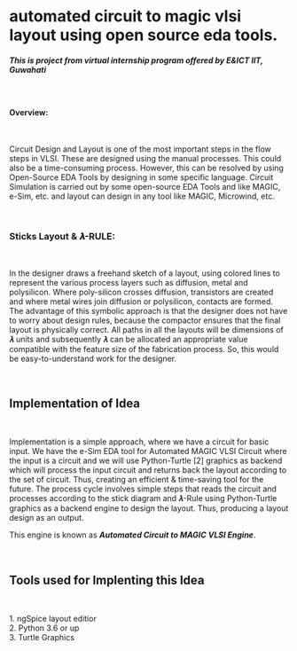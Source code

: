 # automated circuit to magic vlsi layout using open source eda tools.
<h5>
<p>
This is project from virtual internship program offered by E&ICT IIT, Guwahati
</p>
    </h5>
<br>
<p>
    <h4>Overview: </h4><br>
        <p>
        Circuit Design and Layout is one of the most important steps in the flow steps in VLSI. These are designed using  the manual processes. This could also be a time-consuming process. However, this can be resolved by using Open-Source EDA Tools by designing in some specific language. Circuit Simulation is carried out by some open-source EDA Tools and like MAGIC, e-Sim, etc. and layout can design in any tool like MAGIC, Microwind, etc. </p>
</p>
<br>
<h3>Sticks Layout & 𝝀-RULE: </h3><br>
<p>    In the designer draws a freehand sketch of a layout, using colored lines to represent the various process layers such as diffusion, metal and polysilicon. Where poly-silicon crosses diffusion, transistors are created and where metal wires join diffusion or polysilicon, contacts are formed. The advantage of this symbolic approach is that the designer does not have to worry about design rules, because the compactor ensures that the final layout is physically correct. All paths in all the layouts will be dimensions of 𝝀 units and subsequently 𝝀 can be allocated an appropriate value compatible with the feature size of the fabrication process. So, this would be easy-to-understand work for the designer.</p>
<br>
<h2>Implementation of Idea</h2><br>
    <p>Implementation is a simple approach, where we have a circuit for basic input. We have the e-Sim EDA tool for Automated MAGIC VLSI Circuit where the input is a circuit and we will use Python-Turtle [2] graphics as backend which will process the input circuit and returns back the layout according to the set of circuit. Thus, creating an efficient & time-saving tool for the future. The process cycle involves simple steps that reads the circuit and processes according to the stick diagram and 𝝀-Rule using Python-Turtle graphics as a backend engine to design the layout. Thus, producing a layout design as an output.

This engine is known as ***Automated Circuit to MAGIC VLSI Engine***.
</p>
<br>
<h2>Tools used for Implenting this Idea</h2><br>
<p>
    1. ngSpice layout editior<br>
    2. Python 3.6 or up<br>
    3. Turtle Graphics<br>
</p>
<br>
